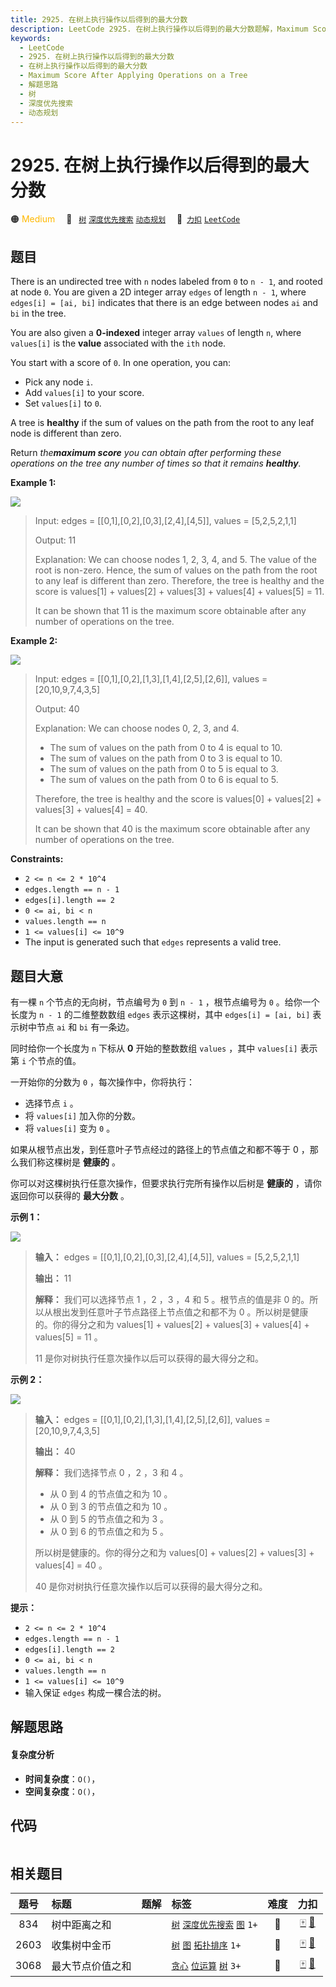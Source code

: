 ```yaml
---
title: 2925. 在树上执行操作以后得到的最大分数
description: LeetCode 2925. 在树上执行操作以后得到的最大分数题解，Maximum Score After Applying Operations on a Tree，包含解题思路、复杂度分析以及完整的 JavaScript 代码实现。
keywords:
  - LeetCode
  - 2925. 在树上执行操作以后得到的最大分数
  - 在树上执行操作以后得到的最大分数
  - Maximum Score After Applying Operations on a Tree
  - 解题思路
  - 树
  - 深度优先搜索
  - 动态规划
---
```


# 2925. 在树上执行操作以后得到的最大分数

🟠 <font color=#ffb800>Medium</font>&emsp; 🔖&ensp; [`树`](/tag/tree.md) [`深度优先搜索`](/tag/depth-first-search.md) [`动态规划`](/tag/dynamic-programming.md)&emsp; 🔗&ensp;[`力扣`](https://leetcode.cn/problems/maximum-score-after-applying-operations-on-a-tree) [`LeetCode`](https://leetcode.com/problems/maximum-score-after-applying-operations-on-a-tree)

## 题目

There is an undirected tree with `n` nodes labeled from `0` to `n - 1`, and
rooted at node `0`. You are given a 2D integer array `edges` of length `n -
1`, where `edges[i] = [ai, bi]` indicates that there is an edge between nodes
`ai` and `bi` in the tree.

You are also given a **0-indexed** integer array `values` of length `n`, where
`values[i]` is the **value** associated with the `ith` node.

You start with a score of `0`. In one operation, you can:

  * Pick any node `i`.
  * Add `values[i]` to your score.
  * Set `values[i]` to `0`.

A tree is **healthy** if the sum of values on the path from the root to any
leaf node is different than zero.

Return _the**maximum score** you can obtain after performing these operations
on the tree any number of times so that it remains **healthy**._



**Example 1:**

![](https://assets.leetcode.com/uploads/2023/10/11/graph-13-1.png)

> Input: edges = [[0,1],[0,2],[0,3],[2,4],[4,5]], values = [5,2,5,2,1,1]
> 
> Output: 11
> 
> Explanation: We can choose nodes 1, 2, 3, 4, and 5. The value of the root is non-zero. Hence, the sum of values on the path from the root to any leaf is different than zero. Therefore, the tree is healthy and the score is values[1] + values[2] + values[3] + values[4] + values[5] = 11.
> 
> It can be shown that 11 is the maximum score obtainable after any number of operations on the tree.

**Example 2:**

![](https://assets.leetcode.com/uploads/2023/10/11/graph-14-2.png)

> Input: edges = [[0,1],[0,2],[1,3],[1,4],[2,5],[2,6]], values = [20,10,9,7,4,3,5]
> 
> Output: 40
> 
> Explanation: We can choose nodes 0, 2, 3, and 4.
> - The sum of values on the path from 0 to 4 is equal to 10.
> - The sum of values on the path from 0 to 3 is equal to 10.
> - The sum of values on the path from 0 to 5 is equal to 3.
> - The sum of values on the path from 0 to 6 is equal to 5.
> 
> Therefore, the tree is healthy and the score is values[0] + values[2] + values[3] + values[4] = 40.
> 
> It can be shown that 40 is the maximum score obtainable after any number of operations on the tree.

**Constraints:**

  * `2 <= n <= 2 * 10^4`
  * `edges.length == n - 1`
  * `edges[i].length == 2`
  * `0 <= ai, bi < n`
  * `values.length == n`
  * `1 <= values[i] <= 10^9`
  * The input is generated such that `edges` represents a valid tree.


## 题目大意

有一棵 `n` 个节点的无向树，节点编号为 `0` 到 `n - 1` ，根节点编号为 `0` 。给你一个长度为 `n - 1` 的二维整数数组
`edges` 表示这棵树，其中 `edges[i] = [ai, bi]` 表示树中节点 `ai` 和 `bi` 有一条边。

同时给你一个长度为 `n` 下标从 **0**  开始的整数数组 `values` ，其中 `values[i]` 表示第 `i` 个节点的值。

一开始你的分数为 `0` ，每次操作中，你将执行：

  * 选择节点 `i` 。
  * 将 `values[i]` 加入你的分数。
  * 将 `values[i]` 变为 `0` 。

如果从根节点出发，到任意叶子节点经过的路径上的节点值之和都不等于 0 ，那么我们称这棵树是 **健康的**  。

你可以对这棵树执行任意次操作，但要求执行完所有操作以后树是 **健康的**  ，请你返回你可以获得的 **最大分数**  。



**示例 1：**

![](https://assets.leetcode.com/uploads/2023/10/11/graph-13-1.png)

> 
> 
> 
> 
> 
> **输入：** edges = [[0,1],[0,2],[0,3],[2,4],[4,5]], values = [5,2,5,2,1,1]
> 
> **输出：** 11
> 
> **解释：** 我们可以选择节点 1 ，2 ，3 ，4 和 5 。根节点的值是非 0 的。所以从根出发到任意叶子节点路径上节点值之和都不为 0 。所以树是健康的。你的得分之和为 values[1] + values[2] + values[3] + values[4] + values[5] = 11 。
> 
> 11 是你对树执行任意次操作以后可以获得的最大得分之和。
> 
> 

**示例 2：**

![](https://assets.leetcode.com/uploads/2023/10/11/graph-14-2.png)

> 
> 
> 
> 
> 
> **输入：** edges = [[0,1],[0,2],[1,3],[1,4],[2,5],[2,6]], values = [20,10,9,7,4,3,5]
> 
> **输出：** 40
> 
> **解释：** 我们选择节点 0 ，2 ，3 和 4 。
> - 从 0 到 4 的节点值之和为 10 。
> - 从 0 到 3 的节点值之和为 10 。
> - 从 0 到 5 的节点值之和为 3 。
> - 从 0 到 6 的节点值之和为 5 。
> 
> 所以树是健康的。你的得分之和为 values[0] + values[2] + values[3] + values[4] = 40 。
> 
> 40 是你对树执行任意次操作以后可以获得的最大得分之和。
> 
> 



**提示：**

  * `2 <= n <= 2 * 10^4`
  * `edges.length == n - 1`
  * `edges[i].length == 2`
  * `0 <= ai, bi < n`
  * `values.length == n`
  * `1 <= values[i] <= 10^9`
  * 输入保证 `edges` 构成一棵合法的树。


## 解题思路

#### 复杂度分析

- **时间复杂度**：`O()`，
- **空间复杂度**：`O()`，

## 代码

```javascript

```

## 相关题目

<!-- prettier-ignore -->
| 题号 | 标题 | 题解 | 标签 | 难度 | 力扣 |
| :------: | :------ | :------: | :------ | :------: | :------: |
| 834 | 树中距离之和 |  |  [`树`](/tag/tree.md) [`深度优先搜索`](/tag/depth-first-search.md) [`图`](/tag/graph.md) `1+` | 🔴 | [🀄️](https://leetcode.cn/problems/sum-of-distances-in-tree) [🔗](https://leetcode.com/problems/sum-of-distances-in-tree) |
| 2603 | 收集树中金币 |  |  [`树`](/tag/tree.md) [`图`](/tag/graph.md) [`拓扑排序`](/tag/topological-sort.md) `1+` | 🔴 | [🀄️](https://leetcode.cn/problems/collect-coins-in-a-tree) [🔗](https://leetcode.com/problems/collect-coins-in-a-tree) |
| 3068 | 最大节点价值之和 |  |  [`贪心`](/tag/greedy.md) [`位运算`](/tag/bit-manipulation.md) [`树`](/tag/tree.md) `3+` | 🔴 | [🀄️](https://leetcode.cn/problems/find-the-maximum-sum-of-node-values) [🔗](https://leetcode.com/problems/find-the-maximum-sum-of-node-values) |